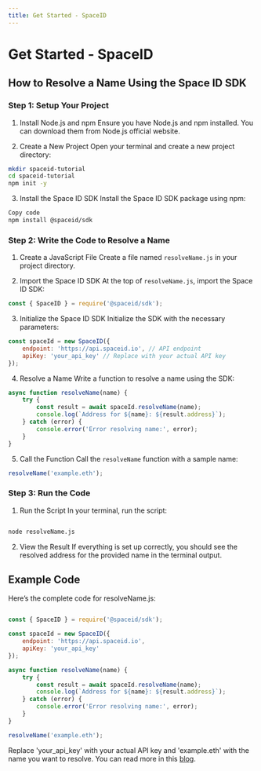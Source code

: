 ```yaml
---
title: Get Started - SpaceID
---
```


# Get Started - SpaceID

## How to Resolve a Name Using the Space ID SDK

### Step 1: Setup Your Project
1. Install Node.js and npm
Ensure you have Node.js and npm installed. You can download them from Node.js official website.

2. Create a New Project
Open your terminal and create a new project directory:

```bash
mkdir spaceid-tutorial
cd spaceid-tutorial
npm init -y
```
3. Install the Space ID SDK
Install the Space ID SDK package using npm:

```bash
Copy code
npm install @spaceid/sdk
```

### Step 2: Write the Code to Resolve a Name
1. Create a JavaScript File
Create a file named `resolveName.js` in your project directory.

2. Import the Space ID SDK
At the top of `resolveName.js`, import the Space ID SDK:

```javascript
const { SpaceID } = require('@spaceid/sdk');
```
3. Initialize the Space ID SDK
Initialize the SDK with the necessary parameters:

```javascript
const spaceId = new SpaceID({
    endpoint: 'https://api.spaceid.io', // API endpoint
    apiKey: 'your_api_key' // Replace with your actual API key
});
```

4. Resolve a Name
Write a function to resolve a name using the SDK:

```javascript
async function resolveName(name) {
    try {
        const result = await spaceId.resolveName(name);
        console.log(`Address for ${name}: ${result.address}`);
    } catch (error) {
        console.error('Error resolving name:', error);
    }
}
```

5. Call the Function
Call the `resolveName` function with a sample name:

```javascript
resolveName('example.eth');
```

### Step 3: Run the Code
1. Run the Script
In your terminal, run the script:

```bash

node resolveName.js
```
2. View the Result
If everything is set up correctly, you should see the resolved address for the provided name in the terminal output.

## Example Code
Here’s the complete code for resolveName.js:

```javascript

const { SpaceID } = require('@spaceid/sdk');

const spaceId = new SpaceID({
    endpoint: 'https://api.spaceid.io',
    apiKey: 'your_api_key'
});

async function resolveName(name) {
    try {
        const result = await spaceId.resolveName(name);
        console.log(`Address for ${name}: ${result.address}`);
    } catch (error) {
        console.error('Error resolving name:', error);
    }
}

resolveName('example.eth');
```
Replace 'your_api_key' with your actual API key and 'example.eth' with the name you want to resolve. You can read more in this [blog](https://nodereal.io/blog/en/how-to-resolve-a-name-through-spaceid-sdk/).
